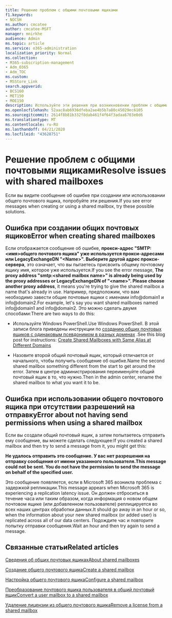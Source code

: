 ```yaml
---
title: Решение проблем с общими почтовыми ящиками
f1.keywords:
- NOCSH
ms.author: cmcatee
author: cmcatee-MSFT
manager: mnirkhe
audience: Admin
ms.topic: article
ms.service: o365-administration
localization_priority: Normal
ms.collection:
- M365-subscription-management
- Adm_O365
- Adm_TOC
ms.custom:
- MSStore_Link
search.appverid:
- BCS160
- MET150
- MOE150
description: Используйте эти решения при возникновении проблем с общими почтовыми ящиками.
ms.openlocfilehash: 52aac8ab6936dfeba2ae4b5b7a80c45029ec6105
ms.sourcegitcommit: 2614f8b81b332f8dab461f4f64f3adaa6703e0d6
ms.translationtype: MT
ms.contentlocale: ru-RU
ms.lasthandoff: 04/21/2020
ms.locfileid: "43628751"
---
```

# <a name="resolve-issues-with-shared-mailboxes"></a><span data-ttu-id="d3ddd-103">Решение проблем с общими почтовыми ящиками</span><span class="sxs-lookup"><span data-stu-id="d3ddd-103">Resolve issues with shared mailboxes</span></span>

<span data-ttu-id="d3ddd-104">Если вы видите сообщение об ошибке при создании или использовании общего почтового ящика, попробуйте эти решения.</span><span class="sxs-lookup"><span data-stu-id="d3ddd-104">If you see error messages when creating or using a shared mailbox, try these possible solutions.</span></span> 

## <a name="error-when-creating-shared-mailboxes"></a><span data-ttu-id="d3ddd-105">Ошибка при создании общих почтовых ящиков</span><span class="sxs-lookup"><span data-stu-id="d3ddd-105">Error when creating shared mailboxes</span></span>
<span data-ttu-id="d3ddd-106"><a name="bkmk_Fix"> </a></span><span class="sxs-lookup"><span data-stu-id="d3ddd-106"><a name="bkmk_Fix"> </a></span></span>

<span data-ttu-id="d3ddd-107">Если отображается сообщение об ошибке, **прокси-адрес "SMTP: <имя\>общего почтового ящика" уже используется прокси-адресами или LegacyExchangeDN "\<Name>". Выберите другой адрес прокси-сервера**, это означает, что вы пытаетесь присвоить общему почтовому ящику имя, которое уже используется.</span><span class="sxs-lookup"><span data-stu-id="d3ddd-107">If you see the error message, **The proxy address "smtp:<shared mailbox name\>" is already being used by the proxy addresses or LegacyExchangeDN of "\<name>". Please choose another proxy address**, it means you're trying to give the shared mailbox a name that's already in use.</span></span> <span data-ttu-id="d3ddd-108">Например, предположим, что вам необходимо завести общие почтовые ящики с именами info@domain1 и info@domain2.</span><span class="sxs-lookup"><span data-stu-id="d3ddd-108">For example, let's say you want shared mailboxes named info@domain1 and info@domain2.</span></span> <span data-ttu-id="d3ddd-109">Это можно сделать двумя способами:</span><span class="sxs-lookup"><span data-stu-id="d3ddd-109">There are two ways to do this:</span></span>

  - <span data-ttu-id="d3ddd-110">Используйте Windows PowerShell.</span><span class="sxs-lookup"><span data-stu-id="d3ddd-110">Use Windows PowerShell.</span></span> <span data-ttu-id="d3ddd-111">В этой записи блога приведены инструкции по [созданию общих почтовых ящиков с одинаковым псевдонимом в разных доменах](https://www.cogmotive.com/blog/office-365-tips/create-shared-mailboxes-with-same-alias-at-different-domains-in-office-365) .</span><span class="sxs-lookup"><span data-stu-id="d3ddd-111">See this blog post for instructions: [Create Shared Mailboxes with Same Alias at Different Domains](https://www.cogmotive.com/blog/office-365-tips/create-shared-mailboxes-with-same-alias-at-different-domains-in-office-365)</span></span>
    
  - <span data-ttu-id="d3ddd-112">Назовите второй общий почтовый ящик, который отличается от начального, чтобы получить сообщение об ошибке.</span><span class="sxs-lookup"><span data-stu-id="d3ddd-112">Name the second shared mailbox something different from the start to get around the error.</span></span> <span data-ttu-id="d3ddd-113">Затем в центре администрирования переименуйте общий почтовый ящик в то, что нужно.</span><span class="sxs-lookup"><span data-stu-id="d3ddd-113">Then in the admin center, rename the shared mailbox to what you want it to be.</span></span>

## <a name="error-about-not-having-send-permissions-when-using-a-shared-mailbox"></a><span data-ttu-id="d3ddd-114">Ошибка при использовании общего почтового ящика при отсутствии разрешений на отправку</span><span class="sxs-lookup"><span data-stu-id="d3ddd-114">Error about not having send permissions when using a shared mailbox</span></span>

<span data-ttu-id="d3ddd-115">Если вы создали общий почтовый ящик, а затем попытаетесь отправить ему сообщение, вы можете сделать следующее:</span><span class="sxs-lookup"><span data-stu-id="d3ddd-115">If you created a shared mailbox and then try to send a message from it, you might get this:</span></span>

<span data-ttu-id="d3ddd-116">**Не удалось отправить это сообщение. У вас нет разрешения на отправку сообщения от имени указанного пользователя.**</span><span class="sxs-lookup"><span data-stu-id="d3ddd-116">**This message could not be sent. You do not have the permission to send the message on behalf of the specified user.**</span></span>

<span data-ttu-id="d3ddd-117">Это сообщение появляется, если в Microsoft 365 возникла проблема с задержкой репликации.</span><span class="sxs-lookup"><span data-stu-id="d3ddd-117">This message appears when Microsoft 365 is experiencing a replication latency issue.</span></span> <span data-ttu-id="d3ddd-118">Он должен отброситься в течение часа или таким образом, когда информация о новом общем почтовом ящике (или добавленном пользователе) реплицируется во всех наших центрах обработки данных.</span><span class="sxs-lookup"><span data-stu-id="d3ddd-118">It should go away in an hour or so, when the information about your new shared mailbox (or added user) is replicated across all of our data centers.</span></span> <span data-ttu-id="d3ddd-119">Подождите час и повторите попытку отправки сообщения.</span><span class="sxs-lookup"><span data-stu-id="d3ddd-119">Wait an hour and then try again to send a message.</span></span>

## <a name="related-articles"></a><span data-ttu-id="d3ddd-120">Связанные статьи</span><span class="sxs-lookup"><span data-stu-id="d3ddd-120">Related articles</span></span>

[<span data-ttu-id="d3ddd-121">Сведения об общих почтовых ящиках</span><span class="sxs-lookup"><span data-stu-id="d3ddd-121">About shared mailboxes</span></span>](about-shared-mailboxes.md)

[<span data-ttu-id="d3ddd-122">Создание общего почтового ящика</span><span class="sxs-lookup"><span data-stu-id="d3ddd-122">Create a shared mailbox</span></span>](create-a-shared-mailbox.md)

[<span data-ttu-id="d3ddd-123">Настройка общего почтового ящика</span><span class="sxs-lookup"><span data-stu-id="d3ddd-123">Configure a shared mailbox</span></span>](configure-a-shared-mailbox.md)

[<span data-ttu-id="d3ddd-124">Преобразование почтового ящика пользователя в общий почтовый ящик</span><span class="sxs-lookup"><span data-stu-id="d3ddd-124">Convert a user mailbox to a shared mailbox</span></span>](convert-user-mailbox-to-shared-mailbox.md)

[<span data-ttu-id="d3ddd-125">Удаление лицензии из общего почтового ящика</span><span class="sxs-lookup"><span data-stu-id="d3ddd-125">Remove a license from a shared mailbox</span></span>](remove-license-from-shared-mailbox.md)


    

